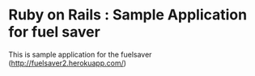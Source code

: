 # Ruby on Rails : Sample Application for fuel saver
This is sample application for the fuelsaver
(http://fuelsaver2.herokuapp.com/) 
